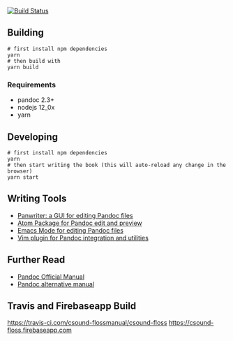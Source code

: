 [![Build Status](https://travis-ci.com/csound-flossmanual/csound-floss.svg?branch=master)](https://travis-ci.com/csound-flossmanual/csound-floss)

## Building

```
# first install npm dependencies
yarn
# then build with
yarn build
```

### Requirements
- pandoc 2.3+
- nodejs 12_0x
- yarn


## Developing

```
# first install npm dependencies
yarn
# then start writing the book (this will auto-reload any change in the browser)
yarn start
```

## Writing Tools
- [Panwriter: a GUI for editing Pandoc files](https://panwriter.com/)
- [Atom Package for Pandoc edit and preview](https://atom.io/packages/pandoc)
- [Emacs Mode for editing Pandoc files](http://joostkremers.github.io/pandoc-mode/)
- [Vim plugin for Pandoc integration and utilities](https://github.com/vim-pandoc/vim-pandoc)

## Further Read
- [Pandoc Official Manual](https://pandoc.org/MANUAL.html)
- [Pandoc alternative manual](https://rmarkdown.rstudio.com/authoring_pandoc_markdown.html%23raw-tex)

## Travis and Firebaseapp Build
<https://travis-ci.com/csound-flossmanual/csound-floss>
<https://csound-floss.firebaseapp.com>
